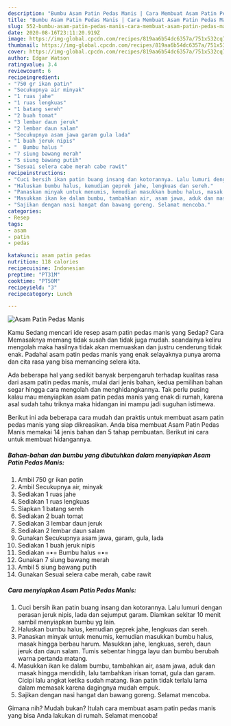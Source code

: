 ```yaml
---
description: "Bumbu Asam Patin Pedas Manis | Cara Membuat Asam Patin Pedas Manis Yang Bisa Manjain Lidah"
title: "Bumbu Asam Patin Pedas Manis | Cara Membuat Asam Patin Pedas Manis Yang Bisa Manjain Lidah"
slug: 552-bumbu-asam-patin-pedas-manis-cara-membuat-asam-patin-pedas-manis-yang-bisa-manjain-lidah
date: 2020-08-16T23:11:20.919Z
image: https://img-global.cpcdn.com/recipes/819aa6b54dc6357a/751x532cq70/asam-patin-pedas-manis-foto-resep-utama.jpg
thumbnail: https://img-global.cpcdn.com/recipes/819aa6b54dc6357a/751x532cq70/asam-patin-pedas-manis-foto-resep-utama.jpg
cover: https://img-global.cpcdn.com/recipes/819aa6b54dc6357a/751x532cq70/asam-patin-pedas-manis-foto-resep-utama.jpg
author: Edgar Watson
ratingvalue: 3.4
reviewcount: 6
recipeingredient:
- "750 gr ikan patin"
- "Secukupnya air minyak"
- "1 ruas jahe"
- "1 ruas lengkuas"
- "1 batang sereh"
- "2 buah tomat"
- "3 lembar daun jeruk"
- "2 lembar daun salam"
- "Secukupnya asam jawa garam gula lada"
- "1 buah jeruk nipis"
- "  Bumbu halus "
- "7 siung bawang merah"
- "5 siung bawang putih"
- "Sesuai selera cabe merah cabe rawit"
recipeinstructions:
- "Cuci bersih ikan patin buang insang dan kotorannya. Lalu lumuri dengan perasan jeruk nipis, lada dan sejumput garam. Diamkan sekitar 10 menit sambil menyiapkan bumbu yg lain."
- "Haluskan bumbu halus, kemudian geprek jahe, lengkuas dan sereh."
- "Panaskan minyak untuk menumis, kemudian masukkan bumbu halus, masak hingga berbau harum. Masukkan jahe, lengkuas, sereh, daun jeruk dan daun salam. Tumis sebentar hingga layu dan bumbu berubah warna pertanda matang."
- "Masukkan ikan ke dalam bumbu, tambahkan air, asam jawa, aduk dan masak hingga mendidih, lalu tambahkan irisan tomat, gula dan garam. Cicipi lalu angkat ketika sudah matang. Ikan patin tidak terlalu lama dalam memasak karena dagingnya mudah empuk."
- "Sajikan dengan nasi hangat dan bawang goreng. Selamat mencoba."
categories:
- Resep
tags:
- asam
- patin
- pedas

katakunci: asam patin pedas 
nutrition: 118 calories
recipecuisine: Indonesian
preptime: "PT31M"
cooktime: "PT50M"
recipeyield: "3"
recipecategory: Lunch

---
```



![Asam Patin Pedas Manis](https://img-global.cpcdn.com/recipes/819aa6b54dc6357a/751x532cq70/asam-patin-pedas-manis-foto-resep-utama.jpg)

Kamu Sedang mencari ide resep asam patin pedas manis yang Sedap? Cara Memasaknya memang tidak susah dan tidak juga mudah. seandainya keliru mengolah maka hasilnya tidak akan memuaskan dan justru cenderung tidak enak. Padahal asam patin pedas manis yang enak selayaknya punya aroma dan cita rasa yang bisa memancing selera kita.



Ada beberapa hal yang sedikit banyak berpengaruh terhadap kualitas rasa dari asam patin pedas manis, mulai dari jenis bahan, kedua pemilihan bahan segar hingga cara mengolah dan menghidangkannya. Tak perlu pusing kalau mau menyiapkan asam patin pedas manis yang enak di rumah, karena asal sudah tahu triknya maka hidangan ini mampu jadi suguhan istimewa.


Berikut ini ada beberapa cara mudah dan praktis untuk membuat asam patin pedas manis yang siap dikreasikan. Anda bisa membuat Asam Patin Pedas Manis memakai 14 jenis bahan dan 5 tahap pembuatan. Berikut ini cara untuk membuat hidangannya.

<!--inarticleads1-->

##### Bahan-bahan dan bumbu yang dibutuhkan dalam menyiapkan Asam Patin Pedas Manis:

1. Ambil 750 gr ikan patin
1. Ambil Secukupnya air, minyak
1. Sediakan 1 ruas jahe
1. Sediakan 1 ruas lengkuas
1. Siapkan 1 batang sereh
1. Sediakan 2 buah tomat
1. Sediakan 3 lembar daun jeruk
1. Sediakan 2 lembar daun salam
1. Gunakan Secukupnya asam jawa, garam, gula, lada
1. Sediakan 1 buah jeruk nipis
1. Sediakan  =•= Bumbu halus =•=
1. Gunakan 7 siung bawang merah
1. Ambil 5 siung bawang putih
1. Gunakan Sesuai selera cabe merah, cabe rawit




<!--inarticleads2-->

##### Cara menyiapkan Asam Patin Pedas Manis:

1. Cuci bersih ikan patin buang insang dan kotorannya. Lalu lumuri dengan perasan jeruk nipis, lada dan sejumput garam. Diamkan sekitar 10 menit sambil menyiapkan bumbu yg lain.
1. Haluskan bumbu halus, kemudian geprek jahe, lengkuas dan sereh.
1. Panaskan minyak untuk menumis, kemudian masukkan bumbu halus, masak hingga berbau harum. Masukkan jahe, lengkuas, sereh, daun jeruk dan daun salam. Tumis sebentar hingga layu dan bumbu berubah warna pertanda matang.
1. Masukkan ikan ke dalam bumbu, tambahkan air, asam jawa, aduk dan masak hingga mendidih, lalu tambahkan irisan tomat, gula dan garam. Cicipi lalu angkat ketika sudah matang. Ikan patin tidak terlalu lama dalam memasak karena dagingnya mudah empuk.
1. Sajikan dengan nasi hangat dan bawang goreng. Selamat mencoba.




Gimana nih? Mudah bukan? Itulah cara membuat asam patin pedas manis yang bisa Anda lakukan di rumah. Selamat mencoba!
